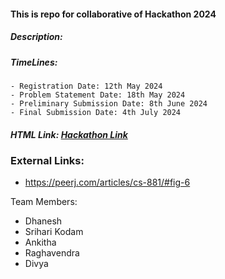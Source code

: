 #### This is repo for collaborative of Hackathon 2024

##### Description:


##### TimeLines:
    - Registration Date: 12th May 2024
    - Problem Statement Date: 18th May 2024
    - Preliminary Submission Date: 8th June 2024
    - Final Submission Date: 4th July 2024
##### HTML Link: [Hackathon Link](https://www.isb.edu/en/Hackathon-2024.html)

### External Links:
- https://peerj.com/articles/cs-881/#fig-6


Team Members:
- Dhanesh 
- Srihari Kodam
- Ankitha
- Raghavendra 
- Divya